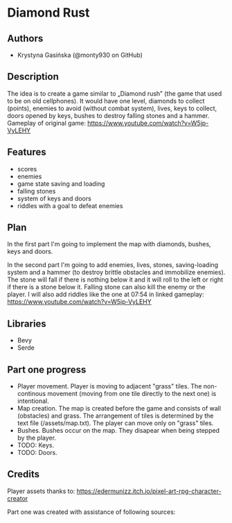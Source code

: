 # Diamond Rust

## Authors
- Krystyna Gasińska (@monty930 on GitHub)

## Description
The idea is to create a game similar to „Diamond rush” (the game that used to be on old cellphones). It would have one level, diamonds to collect (points), enemies to avoid (without combat system), lives, keys to collect, doors opened by keys, bushes to destroy falling stones and a hammer.
Gameplay of original game: https://www.youtube.com/watch?v=W5jp-VyLEHY

## Features
- scores
- enemies
- game state saving and loading
- falling stones
- system of keys and doors
- riddles with a goal to defeat enemies

## Plan
In the first part I'm going to implement the map with diamonds, bushes, keys and doors.

In the second part I'm going to add enemies, lives, stones, saving-loading system and a hammer (to destroy brittle obstacles and immobilize enemies). The stone will fall if there is nothing below it and it will roll to the left or right if there is a stone below it. Falling stone can also kill the enemy or the player.
I will also add riddles like the one at 07:54 in linked gameplay: https://www.youtube.com/watch?v=W5jp-VyLEHY

## Libraries
- Bevy
- Serde

## Part one progress
- Player movement. Player is moving to adjacent "grass" tiles. The non-continous movement (moving from one tile directly to the next one) is intentional.
- Map creation. The map is created before the game and consists of wall (obstacles) and grass. The arrangement of tiles is determined by the text file (/assets/map.txt). The player can move only on "grass" tiles.
- Bushes. Bushes occur on the map. They disapear when being stepped by the player.
- TODO: Keys.
- TODO: Doors.

## Credits
Player assets thanks to: https://edermunizz.itch.io/pixel-art-rpg-character-creator

Part one was created with assistance of following sources:
